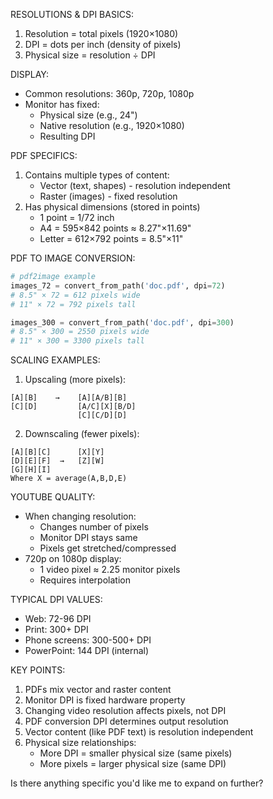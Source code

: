 RESOLUTIONS & DPI BASICS:
1. Resolution = total pixels (1920×1080)
2. DPI = dots per inch (density of pixels)
3. Physical size = resolution ÷ DPI

DISPLAY:
- Common resolutions: 360p, 720p, 1080p
- Monitor has fixed:
  - Physical size (e.g., 24")
  - Native resolution (e.g., 1920×1080)
  - Resulting DPI

PDF SPECIFICS:
1. Contains multiple types of content:
   - Vector (text, shapes) - resolution independent
   - Raster (images) - fixed resolution
2. Has physical dimensions (stored in points)
   - 1 point = 1/72 inch
   - A4 = 595×842 points ≈ 8.27"×11.69"
   - Letter = 612×792 points = 8.5"×11"

PDF TO IMAGE CONVERSION:
```python
# pdf2image example
images_72 = convert_from_path('doc.pdf', dpi=72)
# 8.5" × 72 = 612 pixels wide
# 11" × 72 = 792 pixels tall

images_300 = convert_from_path('doc.pdf', dpi=300)
# 8.5" × 300 = 2550 pixels wide
# 11" × 300 = 3300 pixels tall
```

SCALING EXAMPLES:
1. Upscaling (more pixels):
```
[A][B]    →    [A][A/B][B]
[C][D]         [A/C][X][B/D]
               [C][C/D][D]
```

2. Downscaling (fewer pixels):
```
[A][B][C]      [X][Y]
[D][E][F]  →   [Z][W]
[G][H][I]
Where X = average(A,B,D,E)
```

YOUTUBE QUALITY:
- When changing resolution:
  - Changes number of pixels
  - Monitor DPI stays same
  - Pixels get stretched/compressed
- 720p on 1080p display:
  - 1 video pixel ≈ 2.25 monitor pixels
  - Requires interpolation

TYPICAL DPI VALUES:
- Web: 72-96 DPI
- Print: 300+ DPI
- Phone screens: 300-500+ DPI
- PowerPoint: 144 DPI (internal)

KEY POINTS:
1. PDFs mix vector and raster content
2. Monitor DPI is fixed hardware property
3. Changing video resolution affects pixels, not DPI
4. PDF conversion DPI determines output resolution
5. Vector content (like PDF text) is resolution independent
6. Physical size relationships:
   - More DPI = smaller physical size (same pixels)
   - More pixels = larger physical size (same DPI)

Is there anything specific you'd like me to expand on further?
